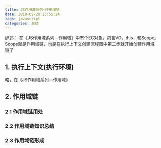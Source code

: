 ```yaml
---
title: JS作用域系列—作用域链
date: 2018-09-28 13:55:24
tags: javascript
categories: 总结
---
```


综述：
在《JS作用域系列—作用域》中有个EC对象，包含VO，this，和Scope。Scope就是作用域链，也是在执行上下文创建流程图中第二步就开始创建作用域链了
    
<!-- more -->

## 1. 执行上下文(执行环境)
略，在《JS作用域系列—作用域》
## 2. 作用域链

### 2.1 作用域链用处


### 2.2  作用域链知识总结

### 2.3 作用域链形成
 
<!-- 
  [1]: https://raw.githubusercontent.com/XYooo/image/master/this1.png
  [2]: https://raw.githubusercontent.com/XYooo/image/master/this2.png
  [3]: https://raw.githubusercontent.com/XYooo/image/master/this3.png
  [4]: https://raw.githubusercontent.com/XYooo/image/master/this4.png
  [5]: https://raw.githubusercontent.com/XYooo/image/master/this5.png 
-->